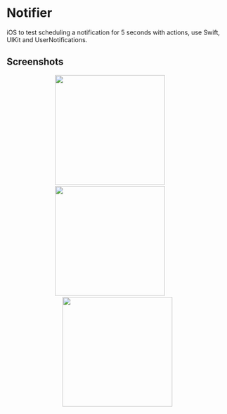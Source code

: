 # Notifier

iOS to test scheduling a notification for 5 seconds with actions, use Swift, UIKit and UserNotifications.

## Screenshots

<div align="center">
  
<img src="" width="250"></img>
<img width="30"></img>
<img src="" width="250"></img>
<img width="30"></img>
<img src="" width="250"></img>  
</div>
